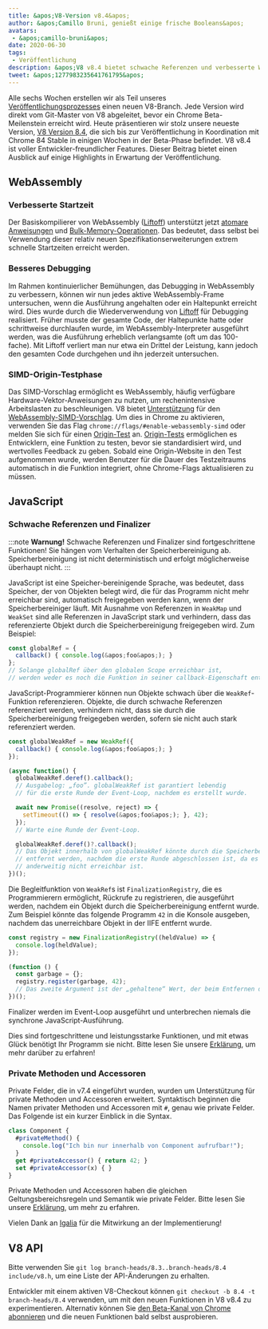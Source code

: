 ```yaml
---
title: &apos;V8-Version v8.4&apos;
author: &apos;Camillo Bruni, genießt einige frische Booleans&apos;
avatars:
 - &apos;camillo-bruni&apos;
date: 2020-06-30
tags:
 - Veröffentlichung
description: &apos;V8 v8.4 bietet schwache Referenzen und verbesserte WebAssembly-Leistung.&apos;
tweet: &apos;1277983235641761795&apos;
---
```

Alle sechs Wochen erstellen wir als Teil unseres [Veröffentlichungsprozesses](https://v8.dev/docs/release-process) einen neuen V8-Branch. Jede Version wird direkt vom Git-Master von V8 abgeleitet, bevor ein Chrome Beta-Meilenstein erreicht wird. Heute präsentieren wir stolz unsere neueste Version, [V8 Version 8.4](https://chromium.googlesource.com/v8/v8.git/+log/branch-heads/8.4), die sich bis zur Veröffentlichung in Koordination mit Chrome 84 Stable in einigen Wochen in der Beta-Phase befindet. V8 v8.4 ist voller Entwickler-freundlicher Features. Dieser Beitrag bietet einen Ausblick auf einige Highlights in Erwartung der Veröffentlichung.

<!--truncate-->
## WebAssembly

### Verbesserte Startzeit

Der Basiskompilierer von WebAssembly ([Liftoff](https://v8.dev/blog/liftoff)) unterstützt jetzt [atomare Anweisungen](https://github.com/WebAssembly/threads) und [Bulk-Memory-Operationen](https://github.com/WebAssembly/bulk-memory-operations). Das bedeutet, dass selbst bei Verwendung dieser relativ neuen Spezifikationserweiterungen extrem schnelle Startzeiten erreicht werden.

### Besseres Debugging

Im Rahmen kontinuierlicher Bemühungen, das Debugging in WebAssembly zu verbessern, können wir nun jedes aktive WebAssembly-Frame untersuchen, wenn die Ausführung angehalten oder ein Haltepunkt erreicht wird.
Dies wurde durch die Wiederverwendung von [Liftoff](https://v8.dev/blog/liftoff) für Debugging realisiert. Früher musste der gesamte Code, der Haltepunkte hatte oder schrittweise durchlaufen wurde, im WebAssembly-Interpreter ausgeführt werden, was die Ausführung erheblich verlangsamte (oft um das 100-fache). Mit Liftoff verliert man nur etwa ein Drittel der Leistung, kann jedoch den gesamten Code durchgehen und ihn jederzeit untersuchen.

### SIMD-Origin-Testphase

Das SIMD-Vorschlag ermöglicht es WebAssembly, häufig verfügbare Hardware-Vektor-Anweisungen zu nutzen, um rechenintensive Arbeitslasten zu beschleunigen. V8 bietet [Unterstützung](https://v8.dev/features/simd) für den [WebAssembly-SIMD-Vorschlag](https://github.com/WebAssembly/simd). Um dies in Chrome zu aktivieren, verwenden Sie das Flag `chrome://flags/#enable-webassembly-simd` oder melden Sie sich für einen [Origin-Test](https://developers.chrome.com/origintrials/#/view_trial/-4708513410415853567) an. [Origin-Tests](https://github.com/GoogleChrome/OriginTrials/blob/gh-pages/developer-guide.md) ermöglichen es Entwicklern, eine Funktion zu testen, bevor sie standardisiert wird, und wertvolles Feedback zu geben. Sobald eine Origin-Website in den Test aufgenommen wurde, werden Benutzer für die Dauer des Testzeitraums automatisch in die Funktion integriert, ohne Chrome-Flags aktualisieren zu müssen.

## JavaScript

### Schwache Referenzen und Finalizer

:::note
**Warnung!** Schwache Referenzen und Finalizer sind fortgeschrittene Funktionen! Sie hängen vom Verhalten der Speicherbereinigung ab. Speicherbereinigung ist nicht deterministisch und erfolgt möglicherweise überhaupt nicht.
:::

JavaScript ist eine Speicher-bereinigende Sprache, was bedeutet, dass Speicher, der von Objekten belegt wird, die für das Programm nicht mehr erreichbar sind, automatisch freigegeben werden kann, wenn der Speicherbereiniger läuft. Mit Ausnahme von Referenzen in `WeakMap` und `WeakSet` sind alle Referenzen in JavaScript stark und verhindern, dass das referenzierte Objekt durch die Speicherbereinigung freigegeben wird. Zum Beispiel:

```js
const globalRef = {
  callback() { console.log(&apos;foo&apos;); }
};
// Solange globalRef über den globalen Scope erreichbar ist,
// werden weder es noch die Funktion in seiner callback-Eigenschaft entfernt.
```

JavaScript-Programmierer können nun Objekte schwach über die `WeakRef`-Funktion referenzieren. Objekte, die durch schwache Referenzen referenziert werden, verhindern nicht, dass sie durch die Speicherbereinigung freigegeben werden, sofern sie nicht auch stark referenziert werden.

```js
const globalWeakRef = new WeakRef({
  callback() { console.log(&apos;foo&apos;); }
});

(async function() {
  globalWeakRef.deref().callback();
  // Ausgabelog: „foo”. globalWeakRef ist garantiert lebendig
  // für die erste Runde der Event-Loop, nachdem es erstellt wurde.

  await new Promise((resolve, reject) => {
    setTimeout(() => { resolve(&apos;foo&apos;); }, 42);
  });
  // Warte eine Runde der Event-Loop.

  globalWeakRef.deref()?.callback();
  // Das Objekt innerhalb von globalWeakRef könnte durch die Speicherbereinigung
  // entfernt werden, nachdem die erste Runde abgeschlossen ist, da es
  // anderweitig nicht erreichbar ist.
})();
```

Die Begleitfunktion von `WeakRef`s ist `FinalizationRegistry`, die es Programmierern ermöglicht, Rückrufe zu registrieren, die ausgeführt werden, nachdem ein Objekt durch die Speicherbereinigung entfernt wurde. Zum Beispiel könnte das folgende Programm `42` in die Konsole ausgeben, nachdem das unerreichbare Objekt in der IIFE entfernt wurde.

```js
const registry = new FinalizationRegistry((heldValue) => {
  console.log(heldValue);
});

(function () {
  const garbage = {};
  registry.register(garbage, 42);
  // Das zweite Argument ist der „gehaltene“ Wert, der beim Entfernen des ersten Arguments
})();
```

Finalizer werden im Event-Loop ausgeführt und unterbrechen niemals die synchrone JavaScript-Ausführung.

Dies sind fortgeschrittene und leistungsstarke Funktionen, und mit etwas Glück benötigt Ihr Programm sie nicht. Bitte lesen Sie unsere [Erklärung](https://v8.dev/features/weak-references), um mehr darüber zu erfahren!

### Private Methoden und Accessoren

Private Felder, die in v7.4 eingeführt wurden, wurden um Unterstützung für private Methoden und Accessoren erweitert. Syntaktisch beginnen die Namen privater Methoden und Accessoren mit `#`, genau wie private Felder. Das Folgende ist ein kurzer Einblick in die Syntax.

```js
class Component {
  #privateMethod() {
    console.log("Ich bin nur innerhalb von Component aufrufbar!");
  }
  get #privateAccessor() { return 42; }
  set #privateAccessor(x) { }
}
```

Private Methoden und Accessoren haben die gleichen Geltungsbereichsregeln und Semantik wie private Felder. Bitte lesen Sie unsere [Erklärung](https://v8.dev/features/class-fields), um mehr zu erfahren.

Vielen Dank an [Igalia](https://twitter.com/igalia) für die Mitwirkung an der Implementierung!

## V8 API

Bitte verwenden Sie `git log branch-heads/8.3..branch-heads/8.4 include/v8.h`, um eine Liste der API-Änderungen zu erhalten.

Entwickler mit einem aktiven V8-Checkout können `git checkout -b 8.4 -t branch-heads/8.4` verwenden, um mit den neuen Funktionen in V8 v8.4 zu experimentieren. Alternativ können Sie [den Beta-Kanal von Chrome abonnieren](https://www.google.com/chrome/browser/beta.html) und die neuen Funktionen bald selbst ausprobieren.

